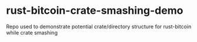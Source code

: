 # rust-bitcoin-crate-smashing-demo
Repo used to demonstrate potential crate/directory structure for rust-bitcoin while crate smashing
